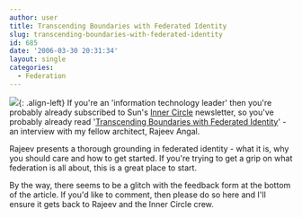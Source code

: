 ```yaml
---
author: user
title: Transcending Boundaries with Federated Identity
slug: transcending-boundaries-with-federated-identity
id: 685
date: '2006-03-30 20:31:34'
layout: single
categories:
  - Federation
---
```


![](http://www.sun.com/emrkt/innercircle/newsletter/im/0306rajeevangal.jpg){: .align-left} If you're an 'information technology leader' then you're probably already subscribed to Sun's [Inner Circle](http://www.sun.com/innercircle/) newsletter, so you've probably already read '[Transcending Boundaries with Federated Identity](http://www.sun.com/emrkt/innercircle/newsletter/0306cto.html)' - an interview with my fellow architect, Rajeev Angal.

Rajeev presents a thorough grounding in federated identity - what it is, why you should care and how to get started. If you're trying to get a grip on what federation is all about, this is a great place to start.

By the way, there seems to be a glitch with the feedback form at the bottom of the article. If you'd like to comment, then please do so here and I'll ensure it gets back to Rajeev and the Inner Circle crew.